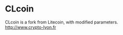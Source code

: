 CLcoin
================================

CLcoin is a fork from Litecoin, with modified parameters.
http://www.crypto-lyon.fr
